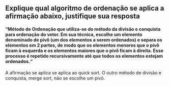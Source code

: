 ## Explique qual algoritmo de ordenação se aplica a afirmação abaixo, justifique sua resposta

#### “Método de Ordenação que utiliza-se do método da divisão e conquista para ordenação do vetor. Em sua técnica, escolhe um elemento denominado de pivô (um dos elementos a serem ordenados) e separa os elementos em 2 partes, de modo que os elementos menores que o pivô ficam à esquerda e os elementos maiores que o pivô ficam à direita. Esse processo é repetido recursivamente até que todos os elementos estejam ordenados.“

A afirmação se aplica se aplica ao quick sort. O outro método de divisão e conquista, merge sort, não se escolhe um pivô.

